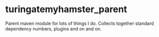 turingatemyhamster_parent
=========================

Parent maven module for lots of things I do. Collects together standard dependency numbers, plugins and on and on.
